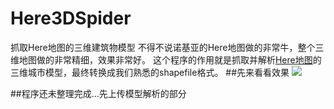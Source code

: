 # Here3DSpider
抓取Here地图的三维建筑物模型
不得不说诺基亚的Here地图做的非常牛，整个三维地图做的非常精细，效果非常好。
这个程序的作用就是抓取并解析[Here地图](http://heremaps.cn/)的三维城市模型，最终转换成我们熟悉的shapefile格式。
##先来看看效果
<img src="https://github.com/xiaoqqchen/Here3DSpider/blob/master/Demo/demo.jpg">

##程序还未整理完成...先上传模型解析的部分
